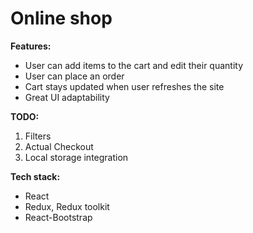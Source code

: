 # Online shop

**Features:**

* User can add items to the cart and edit their quantity
* User can place an order
* Cart stays updated when user refreshes the site
* Great UI adaptability


**TODO:** 
1. Filters
2. Actual Checkout
3. Local storage integration

**Tech stack:**
* React
* Redux, Redux toolkit
* React-Bootstrap
